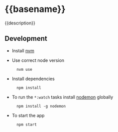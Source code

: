 # {{basename}}

{{description}}

## Development

* Install [nvm](https://github.com/creationix/nvm)
* Use correct node version

        nvm use

* Install dependencies

        npm install

* To run the `*:watch` tasks install [nodemon](https://github.com/remy/nodemon) globally

        npm install -g nodemon

* To start the app

        npm start
